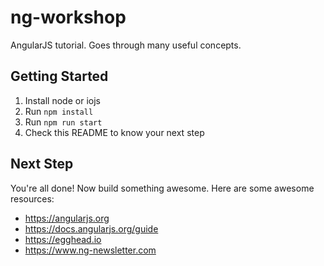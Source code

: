 # ng-workshop

AngularJS tutorial. Goes through many useful concepts.

## Getting Started

1. Install node or iojs
2. Run `npm install`
3. Run `npm run start`
4. Check this README to know your next step

## Next Step

You're all done! Now build something awesome. Here are some awesome resources:

- https://angularjs.org
- https://docs.angularjs.org/guide
- https://egghead.io
- https://www.ng-newsletter.com

